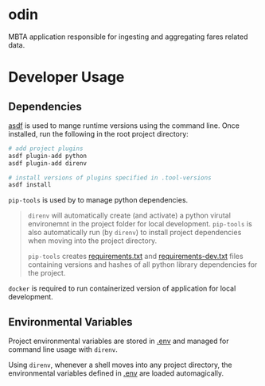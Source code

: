 # odin

MBTA application responsible for ingesting and aggregating fares related data. 

# Developer Usage

## Dependencies

[asdf](https://asdf-vm.com/) is used to mange runtime versions using the command line. Once installed, run the following in the root project directory:

```sh
# add project plugins
asdf plugin-add python
asdf plugin-add direnv

# install versions of plugins specified in .tool-versions
asdf install
```

`pip-tools` is used by to manage python dependencies. 

> `direnv` will automatically create (and activate) a python virutal environemnt in the project folder for local development. `pip-tools` is also automatically run (by `direnv`) to install project dependencies when moving into the project directory.
>
> `pip-tools` creates [requirements.txt](requirements.txt) and [requirements-dev.txt](requirements-dev.txt) files containing versions and hashes of all python library dependencies for the project. 

`docker` is required to run containerized version of application for local development.

## Environmental Variables

Project environmental variables are stored in [.env](.env) and managed for command line usage with `direnv`.

Using `direnv`, whenever a shell moves into any project directory, the environmental variables defined in [.env](.env) are loaded automagically. 
